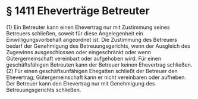 # § 1411 Eheverträge Betreuter
(1) Ein Betreuter kann einen Ehevertrag nur mit Zustimmung seines Betreuers schließen, soweit für diese Angelegenheit ein Einwilligungsvorbehalt angeordnet ist. Die Zustimmung des Betreuers bedarf der Genehmigung des Betreuungsgerichts, wenn der Ausgleich des Zugewinns ausgeschlossen oder eingeschränkt oder wenn Gütergemeinschaft vereinbart oder aufgehoben wird. Für einen geschäftsfähigen Betreuten kann der Betreuer keinen Ehevertrag schließen.
(2) Für einen geschäftsunfähigen Ehegatten schließt der Betreuer den Ehevertrag; Gütergemeinschaft kann er nicht vereinbaren oder aufheben. Der Betreuer kann den Ehevertrag nur mit Genehmigung des Betreuungsgerichts schließen.